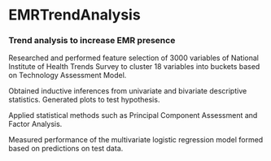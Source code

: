 # EMRTrendAnalysis

### Trend analysis to increase EMR presence

Researched and performed feature selection of 3000 variables of National Institute of Health Trends Survey to cluster 18 variables into buckets based on Technology Assessment Model.

Obtained inductive inferences from univariate and bivariate descriptive statistics. Generated plots to test hypothesis.

Applied statistical methods such as Principal Component Assessment and Factor Analysis. 

Measured performance of the multivariate logistic regression model formed based on predictions on test data.
